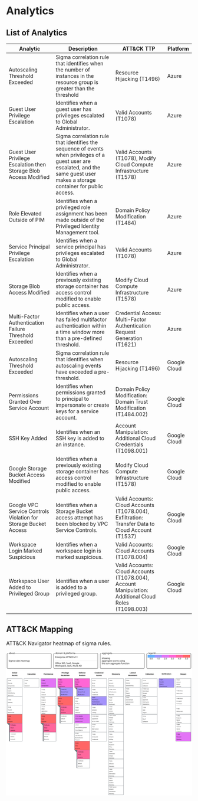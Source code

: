 # Analytics

## List of Analytics



| Analytic                                                     | Description                                                  | ATT&CK TTP                                                   | Platform     |
| ------------------------------------------------------------ | ------------------------------------------------------------ | ------------------------------------------------------------ | ------------ |
| Autoscaling Threshold Exceeded                               | Sigma correlation rule that identifies when the number of instances in the resource group is greater than the threshold | Resource Hijacking (T1496)                                   | Azure        |
| Guest User Privilege Escalation                              | Identifies when a guest user has privileges escalated to Global Administrator. | Valid Accounts (T1078)                                       | Azure        |
| Guest User Privilege Escalation then Storage Blob Access Modified | Sigma correlation rule that identifies the sequence of events when privileges of a guest user are escalated, and the same guest user makes a storage container for public access. | Valid Accounts (T1078), Modify Cloud Compute Infrastructure (T1578) | Azure        |
| Role Elevated Outside of PIM                                 | Identifies when a privileged role assignment has been made outside of the Privileged Identity Management tool. | Domain Policy Modification (T1484)                           | Azure        |
| Service Principal Privilege Escalation                       | Identifies when a service principal has privileges escalated to Global Administrator. | Valid Accounts (T1078)                                       | Azure        |
| Storage Blob Access Modified                                 | Identifies when a previously existing storage container has access control modified to enable public access. | Modify Cloud Compute Infrastructure (T1578)                  | Azure        |
| Multi-Factor Authentication Failure Threshold Exceeded       | Identifies when a user has failed multifactor authentication within a time window more than a pre-defined threshold. | Credential Access: Multi-Factor Authentication Request Generation (T1621) | Azure        |
| Autoscaling Threshold Exceeded                               | Sigma correlation rule that identifies when autoscaling events have exceeded a pre-threshold. | Resource Hijacking (T1496)                                   | Google Cloud |
| Permissions Granted Over Service Account                     | Identifies when permissions granted to principal to impersonate or create keys for a service account. | Domain Policy Modification: Domain Trust Modification (T1484.002) | Google Cloud |
| SSH Key Added                                                | Identifies when an SSH key is added to an instance.          | Account Manipulation: Additional Cloud Credentials (T1098.001) | Google Cloud |
| Google Storage Bucket Access Modified                        | Identifies when a previously existing storage container has access control modified to enable public access. | Modify Cloud Compute Infrastructure (T1578)                  | Google Cloud |
| Google VPC Service Controls Violation for Storage Bucket Access | Identifies when a Storage Bucket access attempt has been blocked by VPC Service Controls. | Valid Accounts: Cloud Accounts (T1078.004), Exfiltration: Transfer Data to Cloud Account (T1537) | Google Cloud |
| Workspace Login Marked Suspicious                            | Identifies when a workspace login is marked suspicious.      | Valid Accounts: Cloud Accounts (T1078.004)                   | Google Cloud |
| Workspace User Added to Privileged Group                     | Identifies when a user is added to a privileged group.       | Valid Accounts: Cloud Accounts (T1078.004), Account Manipulation: Additional Cloud Roles (T1098.003) | Google Cloud |

## ATT&CK Mapping



ATT&CK Navigator heatmap of sigma rules.

![](cloud_analytics_sigma_rules_heatmap.svg)
